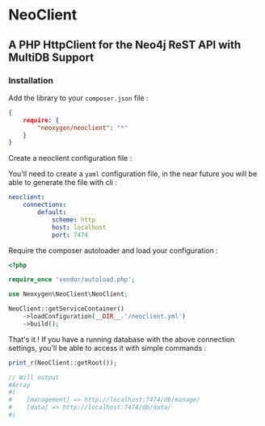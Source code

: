 # NeoClient

## A PHP HttpClient for the Neo4j ReST API with MultiDB Support

### Installation

Add the library to your `composer.json` file :

```json
{
    require: {
        "neoxygen/neoclient": "*"
    }
}
```

Create a neoclient configuration file :

You'll need to create a `yaml` configuration file, in the near future you will be able to generate the file with cli :

```yaml
neoclient:
    connections:
        default:
            scheme: http
            host: localhost
            port: 7474
```

Require the composer autoloader and load your configuration :

```php
<?php

require_once 'vendor/autoload.php';

use Neoxygen\NeoClient\NeoClient;

NeoClient::getServiceContainer()
    ->loadConfiguration(__DIR__.'/neoclient.yml')
    ->build();
```

That's it ! If you have a running database with the above connection settings, you'll be able to access it with simple commands :

```php
print_r(NeoClient::getRoot());

// Will output
#Array
#(
#    [management] => http://localhost:7474/db/manage/
#    [data] => http://localhost:7474/db/data/
#)
```
